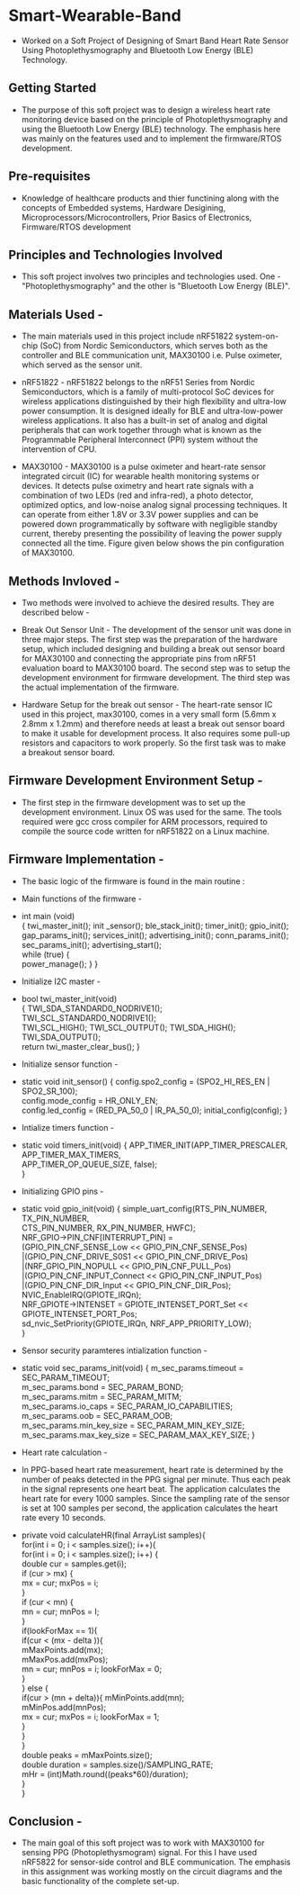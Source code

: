 # Smart-Wearable-Band

* Worked on a Soft Project of Designing of Smart Band Heart Rate Sensor Using Photoplethysmography and Bluetooth Low Energy (BLE) Technology.

## Getting Started

* The purpose of this soft project was to design a wireless heart rate monitoring device based on the principle of Photoplethysmography and using the Bluetooth Low Energy (BLE) technology. The emphasis here was mainly on the features used and to implement the firmware/RTOS development. 

## Pre-requisites  

* Knowledge of healthcare products and thier functining along with the concepts of Embedded systems, Hardware Desigining, Microprocessors/Microcontrollers, Prior Basics of Electronics, Firmware/RTOS development

## Principles and Technologies Involved 

* This soft project involves two principles and technologies used. One - "Photoplethysmography" and the other is "Bluetooth Low Energy (BLE)".

## Materials Used - 

* The main materials used in this project include nRF51822 system-on-chip (SoC) from Nordic Semiconductors, which serves both as the controller and BLE communication unit, MAX30100 i.e. Pulse oximeter, which served as the sensor unit. 

* nRF51822 - nRF51822 belongs to the nRF51 Series from Nordic Semiconductors, which is a family of multi-protocol SoC devices for wireless applications distinguished by their high flexibility and ultra-low power consumption. It is designed ideally for BLE and ultra-low-power wireless applications. It also has a built-in set of analog and digital peripherals that can work together through what is known as the Programmable Peripheral Interconnect (PPI) system without the intervention of CPU.

* MAX30100 - MAX30100 is a pulse oximeter and heart-rate sensor integrated circuit (IC) for wearable health monitoring systems or devices. It detects pulse oximetry and heart rate signals with a combination of two LEDs (red and infra-red), a photo detector, optimized optics, and low-noise analog signal processing techniques. It can operate from either 1.8V or 3.3V power supplies and can be powered down programmatically by software with negligible standby current, thereby presenting the possibility of leaving the power supply connected all the time. Figure given below shows the pin configuration of MAX30100. 

## Methods Invloved - 

* Two methods were involved to achieve the desired results. They are described below - 

* Break Out Sensor Unit -  The development of the sensor unit was done in three major steps. The first step was the preparation of the hardware setup, which included designing and building a break out sensor board for MAX30100 and connecting the appropriate pins from nRF51 evaluation board to MAX30100 board. The second step was to setup the development environment for firmware development. The third step was the actual implementation of the firmware. 

* Hardware Setup for the break out sensor - The heart-rate sensor IC used in this project, max30100, comes in a very small form (5.6mm x 2.8mm x 1.2mm) and therefore needs at least a break out sensor board to make it usable for development process. It also requires some pull-up resistors and capacitors to work properly. So the first task was to make a breakout sensor board. 

## Firmware Development Environment Setup - 

* The first step in the firmware development was to set up the development environment. Linux OS was used for the same. The tools required were gcc cross compiler for ARM processors, required to compile the source code written for nRF51822 on a Linux machine.  
 
## Firmware Implementation - 

* The basic logic of the firmware is found in the main routine : 

* Main functions of the firmware - 

* int main (void)  
  { 
    twi_master_init(); init _sensor(); 
    ble_stack_init(); timer_init(); 
    gpio_init(); gap_params_init(); 
    services_init(); advertising_init(); 
    conn_params_init(); sec_params_init(); 
    advertising_start();    
    while (true) 
      {  
      power_manage(); 
      } 
   }

* Initialize I2C master - 

* bool twi_master_init(void)  
  {
    TWI_SDA_STANDARD0_NODRIVE1();  
    TWI_SCL_STANDARD0_NODRIVE1();     
    TWI_SCL_HIGH(); TWI_SCL_OUTPUT(); 
    TWI_SDA_HIGH(); TWI_SDA_OUTPUT();    
    return twi_master_clear_bus();
  } 
  
* Initialize sensor function - 

* static void init_sensor() 
  {
    config.spo2_config = (SPO2_HI_RES_EN | SPO2_SR_100);  
    config.mode_config = HR_ONLY_EN;  
    config.led_config =  (RED_PA_50_0 | IR_PA_50_0); 
    initial_config(config); 
  }

* Intialize timers function - 

* static void timers_init(void) 
  {
    APP_TIMER_INIT(APP_TIMER_PRESCALER, APP_TIMER_MAX_TIMERS,            
    APP_TIMER_OP_QUEUE_SIZE, false);  
  }
  
* Initializing GPIO pins - 

* static void gpio_init(void) 
  {
    simple_uart_config(RTS_PIN_NUMBER, TX_PIN_NUMBER,   
            CTS_PIN_NUMBER,  RX_PIN_NUMBER, HWFC);       
    NRF_GPIO->PIN_CNF[INTERRUPT_PIN]  =            
            (GPIO_PIN_CNF_SENSE_Low << GPIO_PIN_CNF_SENSE_Pos)          
            |(GPIO_PIN_CNF_DRIVE_S0S1 << GPIO_PIN_CNF_DRIVE_Pos)          
            |(NRF_GPIO_PIN_NOPULL << GPIO_PIN_CNF_PULL_Pos)          
            |(GPIO_PIN_CNF_INPUT_Connect << GPIO_PIN_CNF_INPUT_Pos)          
            |(GPIO_PIN_CNF_DIR_Input << GPIO_PIN_CNF_DIR_Pos);   
    NVIC_EnableIRQ(GPIOTE_IRQn);   
    NRF_GPIOTE->INTENSET = GPIOTE_INTENSET_PORT_Set <<   
            GPIOTE_INTENSET_PORT_Pos;        
    sd_nvic_SetPriority(GPIOTE_IRQn, NRF_APP_PRIORITY_LOW);     
  }

* Sensor security paramteres intialization function -

* static void sec_params_init(void) 
  {
     m_sec_params.timeout        =  SEC_PARAM_TIMEOUT;      
     m_sec_params.bond           =  SEC_PARAM_BOND;      
     m_sec_params.mitm           =  SEC_PARAM_MITM;      
     m_sec_params.io_caps        =  SEC_PARAM_IO_CAPABILITIES;      
     m_sec_params.oob            =  SEC_PARAM_OOB;      
     m_sec_params.min_key_size   =  SEC_PARAM_MIN_KEY_SIZE;     
     m_sec_params.max_key_size   =  SEC_PARAM_MAX_KEY_SIZE; 
   }
   
 * Heart rate calculation - 
 
 * In PPG-based heart rate measurement, heart rate is determined by the number of peaks detected in the PPG signal per minute. Thus each peak in the signal represents one heart beat. The application calculates the heart rate for every 1000 samples. Since the sampling rate of the sensor is set at 100 samples per second, the application calculates the heart rate every 10 seconds. 
 
*  private void calculateHR(final ArrayList<Integer> samples){   
    for(int i = 0; i < samples.size(); i++){     
      for(int i = 0; i < samples.size(); i++) {        
      double cur = samples.get(i);           
          if (cur > mx) {              
            mx = cur; mxPos = i;           
          }           
          if (cur < mn) {             
              mn = cur; mnPos = I;           
          }           
          if(lookForMax == 1){            
                 if(cur < (mx - delta )){   
                            mMaxPoints.add(mx);   
                            mMaxPos.add(mxPos);   
                            mn = cur; mnPos = i; lookForMax = 0;           
          }     
  } else {             
          if(cur > (mn + delta)){ 
                mMinPoints.add(mn);   
                mMinPos.add(mnPos);   
                mx = cur; mxPos = i; lookForMax = 1;      
          }            
        }                  
      }  
  double peaks = mMaxPoints.size();  
  double duration = samples.size()/SAMPLING_RATE;  
  mHr = (int)Math.round((peaks*60)/duration);           
  }   
} 
  
## Conclusion - 

* The main goal of this soft project was to work with MAX30100 for sensing PPG (Photoplethysmogram) signal. For this I have used nRF5822 for sensor-side control and BLE communication. The emphasis in this assignment was working mostly on the circuit diagrams and the basic functionality of the complete set-up.  
 
